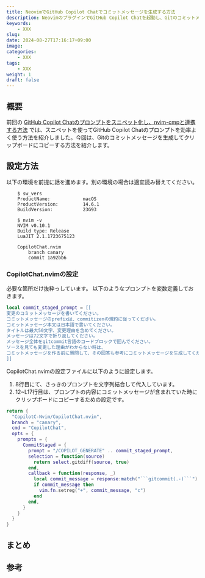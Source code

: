```yaml
---
title: NeovimでGitHub Copilot Chatでコミットメッセージを生成する方法
description: NeovimのプラグインでGitHub Copilot Chatを起動し、Gitのコミットメッセージを生成してクリップボードにコピーする方法を紹介します。
keywords: 
    - XXX
slug: 
date: 2024-08-27T17:16:17+09:00
image: 
categories:
    - XXX
tags: 
    - XXX
weight: 1
draft: false
---
```


## 概要

前回の [GitHub Copilot Chatのプロンプトをスニペット化し、nvim-cmpと連携する方法](../github-copilot-chat-snippet/index.md) では、スニペットを使ってGitHub Copilot Chatのプロンプトを効率よく使う方法を紹介しました。今回は、Gitのコミットメッセージを生成してクリップボードにコピーする方法を紹介します。


## 設定方法

以下の環境を前提に話を進めます。別の環境の場合は適宜読み替えてください。

        $ sw_vers
        ProductName:            macOS
        ProductVersion:         14.6.1
        BuildVersion:           23G93
        
        $ nvim -v
        NVIM v0.10.1
        Build type: Release
        LuaJIT 2.1.1723675123
        
        CopilotChat.nvim
            branch canary
            commit 1a92bb6

### CopilotChat.nvimの設定

必要な箇所だけ抜粋っしています。
以下のようなプロンプトを変数定義しておきます。
```lua
local commit_staged_prompt = [[
変更のコミットメッセージを書いてください。
コミットメッセージのprefixは、commitizenの規約に従ってください。
コミットメッセージ本文は日本語で書いてください。
タイトルは最大50文字、変更理由を含めてください。
メッセージは72文字で折り返してください。
メッセージ全体をgitcommit言語のコードブロックで囲んでください。
ソースを見ても変更した理由がわからない時は、
コミットメッセージを作る前に質問して、その回答も参考にコミットメッセージを生成してください。
]]
```

CopilotChat.nvimの設定ファイルに以下のように設定します。
1. 8行目にて、さっきのプロンプトを文字列結合して代入しています。
2. 12~L17行目は、プロンプトの内容にコミットメッセージが含まれていた時にクリップボードにコピーするための設定です。

```lua
return {
  "CopilotC-Nvim/CopilotChat.nvim",
  branch = "canary",
  cmd = "CopilotChat",
  opts = {
    prompts = {
      CommitStaged = {
        prompt = "/COPILOT_GENERATE" .. commit_staged_prompt,
        selection = function(source)
          return select.gitdiff(source, true)
        end,
        callback = function(response, _)
          local commit_message = response:match("```gitcommit(.-)```")
          if commit_message then
            vim.fn.setreg("+", commit_message, "c")
          end
        end,
      }
    }
  }
}


```

## まとめ

## 参考
